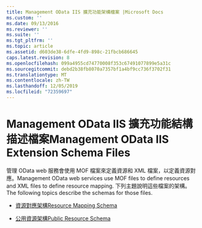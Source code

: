 ```yaml
---
title: Management OData IIS 擴充功能架構檔案 |Microsoft Docs
ms.custom: ''
ms.date: 09/13/2016
ms.reviewer: ''
ms.suite: ''
ms.tgt_pltfrm: ''
ms.topic: article
ms.assetid: d603de38-6dfe-4fd9-898c-21fbcb686645
caps.latest.revision: 8
ms.openlocfilehash: 099a4955cd74770008f353c67491077899e5a31c
ms.sourcegitcommit: debd2b38fb8070a7357bf1a4bf9cc736f3702f31
ms.translationtype: MT
ms.contentlocale: zh-TW
ms.lasthandoff: 12/05/2019
ms.locfileid: "72359697"
---
```

# <a name="management-odata-iis-extension-schema-files"></a><span data-ttu-id="71c22-102">Management OData IIS 擴充功能結構描述檔案</span><span class="sxs-lookup"><span data-stu-id="71c22-102">Management OData IIS Extension Schema Files</span></span>

<span data-ttu-id="71c22-103">管理 OData web 服務會使用 MOF 檔案來定義資源和 XML 檔案，以定義資源對應。</span><span class="sxs-lookup"><span data-stu-id="71c22-103">Management OData web services use MOF files to define resources and XML files to define resource mapping.</span></span> <span data-ttu-id="71c22-104">下列主題說明這些檔案的架構。</span><span class="sxs-lookup"><span data-stu-id="71c22-104">The following topics describe the schemas for those files.</span></span>

- [<span data-ttu-id="71c22-105">資源對應架構</span><span class="sxs-lookup"><span data-stu-id="71c22-105">Resource Mapping Schema</span></span>](./resource-mapping-schema.md)

- [<span data-ttu-id="71c22-106">公用資源架構</span><span class="sxs-lookup"><span data-stu-id="71c22-106">Public Resource Schema</span></span>](./public-resource-schema.md)